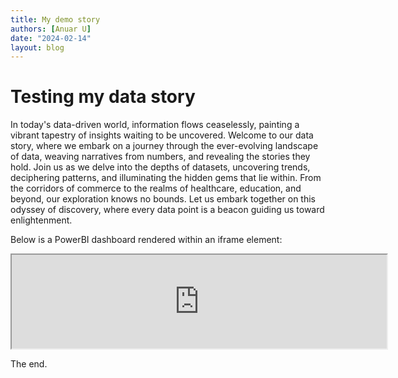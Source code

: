 ```yaml
---
title: My demo story
authors: [Anuar U]
date: "2024-02-14"
layout: blog
---
```


# Testing my data story

In today's data-driven world, information flows ceaselessly, painting a vibrant tapestry of insights waiting to be uncovered. Welcome to our data story, where we embark on a journey through the ever-evolving landscape of data, weaving narratives from numbers, and revealing the stories they hold. Join us as we delve into the depths of datasets, uncovering trends, deciphering patterns, and illuminating the hidden gems that lie within. From the corridors of commerce to the realms of healthcare, education, and beyond, our exploration knows no bounds. Let us embark together on this odyssey of discovery, where every data point is a beacon guiding us toward enlightenment.

Below is a PowerBI dashboard rendered within an iframe element:

<iframe src="https://app.powerbi.com/view?r=eyJrIjoiZTkxMjVlMjMtODhhNi00NTM5LTgzOGUtOThkNDEwMTAwY2FmIiwidCI6IjY5OWFjZTY3LWQyZTQtNGJjZC1iMzAzLWQyYmJlMmI5YmJmMSJ9" title="Birmingham Area and Ward Profiles" width="600"></iframe>

The end.
